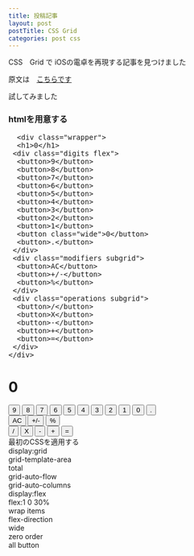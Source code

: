 ```yaml
---
title: 投稿記事
layout: post
postTitle: CSS Grid
categories: post css
---
```

<head>
<style type="text/css">
 

</style>
</head>
CSS　Grid で iOSの電卓を再現する記事を見つけました

原文は　[こちらです](https://medium.com/statuscode/celebrate-css-grid-support-by-re-creating-the-ios-calculator-5f2da806e96f?imm_mid=0ef3cd&cmp=em-web-na-na-newsltr_20170322#.i94f4z8rs)

試してみました
<div class="row">
<h3>htmlを用意する</h3>
<pre>
  &lt;div class="wrapper">
  &lt;h1>0&lt;/h1>
 &lt;div class="digits flex">
  &lt;button>9&lt;/button>
  &lt;button>8&lt;/button>
  &lt;button>7&lt;/button>
  &lt;button>6&lt;/button>
  &lt;button>5&lt;/button>
  &lt;button>4&lt;/button>
  &lt;button>3&lt;/button>
  &lt;button>2&lt;/button>
  &lt;button>1&lt;/button>
  &lt;button class="wide">0&lt;/button>
  &lt;button>.&lt;/button>
 &lt;/div>
 &lt;div class="modifiers subgrid">
  &lt;button>AC&lt;/button>
  &lt;button>+/-&lt;/button>
  &lt;button>%&lt;/button>
 &lt;/div>
 &lt;div class="operations subgrid">
  &lt;button>/&lt;/button>
  &lt;button>X&lt;/button>
  &lt;button>-&lt;/button>
  &lt;button>+&lt;/button>
  &lt;button>=&lt;/button>
 &lt;/div>
&lt;/div>
</pre>
</div>


<div class="row">
  <div class="col-xs-6">
    <div class="wrapper">
      <h1>0</h1>
      <div class="digits flex">
        <button>9</button>
        <button>8</button>
        <button>7</button>
        <button>6</button>
        <button>5</button>
        <button>4</button>
        <button>3</button>
        <button>2</button>
        <button>1</button>
        <button class="wide">0</button>
        <button>.</button>
      </div>
      <div class="modifiers subgrid">
      <button>AC</button>
      <button>+/-</button>
      <button>%</button>
      </div>
      <div class="operations subgrid">
      <button>/</button>
      <button>X</button>
      <button>-</button>
      <button>+</button>
      <button>=</button>
      </div>
    </div>
  </div>  
  <div class="col-xs-6">
    <div class="btn-group-vertical">
      <div id="btn01" class="btn btn-info">最初のCSSを適用する</div>
      <div id="btn02" class="btn btn-info">display:grid</div>
      <div id="btn03" class="btn btn-info">grid-template-area</div>
      <div id="btn04" class="btn btn-info">total</div>
      <div id="btn05" class="btn btn-info">grid-auto-flow</div>
      <div id="btn06" class="btn btn-info">grid-auto-columns</div>
      <div id="btn07" class="btn btn-info">display:flex</div>
      <div id="btn08" class="btn btn-info">flex:1 0 30%</div>
      <div id="btn09" class="btn btn-info">wrap items</div>
      <div id="btn10" class="btn btn-info">flex-direction</div>
      <div id="btn11" class="btn btn-info">wide</div>
      <div id="btn12" class="btn btn-info">zero order</div>
      <div id="btn13" class="btn btn-info">all button</div>
    </div>
  </div> 
</div>

<script src="//code.jquery.com/jquery-1.11.3.js"></script>
<script src="https://cdn.rawgit.com/google/code-prettify/master/loader/run_prettify.js?skin=sons-of-obsidian"></script>
<script type="text/javascript">
var $window = $(window)
  // make code pretty
  $('pre').addClass('prettyprint');
  $('pre').css({"background":"#111",
                 "font-size":"1.05em",
		                "border":"0px"}
		            );
  $('code').css({"font-size":"1.05em","color":"#f00"});

  $("#btn01").on("click", function(){

    $('body').css({"font-family": "sans-serif"});
    $('.wrapper').css({"min-height": "100vh"});
    $('h1').css({ "background-color": "#111",
                  "color": "white",
                  "margin": "0",
                  "padding": "1rem",
                  "font-size": "4rem"
                });
    $('button').css({ "font-size": "2rem",
                      "border": "1px solid #111"

    })
    $('.modifiers button').css({ 
          "background-color": "#ccc"
    })
    $('.operations button').css({ 
          "background-color": "orange"
    })
    $('.digits button').css({ 
          "background-color": "#efefef"
    })
    
  });
  $("#btn02").on("click", function(){

    $('.wrapper').css({"display": "grid"});
    $('.subgrid').css({"display": "grid"});
    
  });

  $("#btn03").on("click", function(){
    $('.wrapper').css({
          "grid-template-areas":"total total total total", 
          "grid-template-areas":"modif modif modif oper" ,
          "grid-template-areas":"digit digit digit oper", 
          "grid-template-areas":"digit digit digit oper",
          "grid-template-areas":"digit digit digit oper",
          "grid-template-areas":"digit digit digit oper"
        });        
    $('h1').css({"grid-area": "total"});
    $('.modifiers').css({"grid-area": "modif"});
    $('.operations').css({"grid-area": "oper"});
    $('.digits').css({"grid-area": "digit"});
  });
  
  $("#btn04").on("click", function(){

    $('h1').css({
        "display": "flex",
        "justify-content": "flex-end",
        "align-items": "flex-end"
    });
  });

  $("#btn05").on("click", function(){

    $('.modifiers').css({
        "grid-auto-flow": "column"
    });
  });

  $("#btn06").on("click", function(){

    $('.modifiers').css({
        "grid-auto-flow": "column",
        "grid-auto-columns": "1fr"
    });
  });
  $("#btn07").on("click", function(){

    $('.digits').css({
        "display": "flex"
    });
  });
  $("#btn08").on("click", function(){

    $('.digits button').css({
        "flex": "1 0 30%"
    });
  });
  $("#btn09").on("click", function(){

    $('.digits').css({
        "flex-wrap": "wrap"
    });
  });
  $("#btn10").on("click", function(){

    $('.digits').css({
        "flex-direction": "row-reverse"
    });
  });
  $("#btn11").on("click", function(){

    $('.digits .wide').css({
        "flex": "2 0 60%"
    });
  });
  $("#btn12").on("click", function(){

    $('.digits .wide').css({
        "order": "1"
    });
  });
  $("#btn13").on("click", function(){

    $('.wrapper').css({
        "grid-auto-columns": "1fr"
    });
  });

</script>
